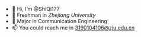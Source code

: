 - 👋 Hi, I’m @ShiQi177
- 👀 Freshman in *Zhejiang University*
- 🌱 Major in Communication Engineering
- 📫 You could reach me in 3190104106@zju.edu.cn

<!---
ShiQi177/ShiQi177 is a ✨ special ✨ repository because its `README.md` (this file) appears on your GitHub profile.
You can click the Preview link to take a look at your changes.
--->
